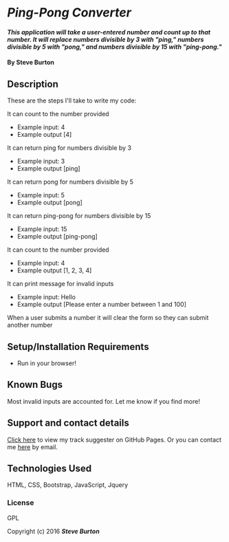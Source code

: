 # _Ping-Pong Converter_

#### _This application will take a user-entered number and count up to that number. It will replace numbers divisible by 3 with "ping," numbers divisible by 5 with "pong," and numbers divisible by 15 with "ping-pong."_

#### By **Steve Burton**

## Description
These are the steps I'll take to write my code:

It can count to the number provided

* Example input: 4
* Example output [4]

It can return ping for numbers divisible by 3

* Example input: 3
* Example output [ping]

It can return pong for numbers divisible by 5

* Example input: 5
* Example output [pong]

It can return ping-pong for numbers divisible by 15

* Example input: 15
* Example output [ping-pong]

It can count to the number provided

* Example input: 4
* Example output [1, 2, 3, 4]

It can print message for invalid inputs

* Example input: Hello
* Example output [Please enter a number between 1 and 100]

When a user submits a number it will clear the form so they can submit another number

## Setup/Installation Requirements

* Run in your browser!

## Known Bugs

Most invalid inputs are accounted for. Let me know if you find more!

## Support and contact details

[Click here](http://steve-burton.github.io/ping-pong/) to view my track suggester on GitHub Pages.
Or you can contact me [here](mailto:stevevburton@gmail.com) by email.

## Technologies Used

HTML, CSS, Bootstrap, JavaScript, Jquery

### License

GPL

Copyright (c) 2016 **_Steve Burton_**
